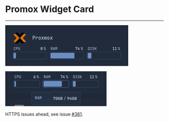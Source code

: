# Promox Widget Card
---
![proxmox-widget-card](../../screenshots/proxmox-widget-card.png)


![proxmox-widget-card-hover](../../screenshots/proxmox-widget-card-hover.png)


HTTPS issues ahead, see issue [#361](https://github.com/glanceapp/glance/issues/361).
